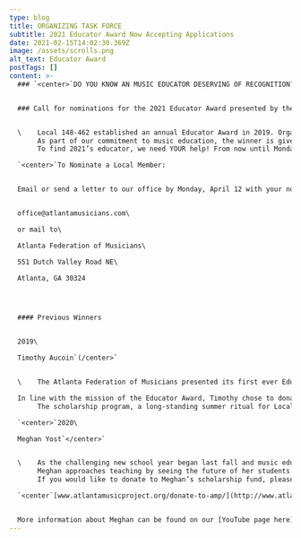 ```yaml
---
type: blog
title: ORGANIZING TASK FORCE
subtitle: 2021 Educator Award Now Accepting Applications
date: 2021-02-15T14:02:30.369Z
image: /assets/scrolls.png
alt_text: Educator Award
postTags: []
content: >-
  ### `<center>`DO YOU KNOW AN MUSIC EDUCATOR DESERVING OF RECOGNITION?


  ### Call for nominations for the 2021 Educator Award presented by the Organizing Task Force are being accepted now`</center>`


  \    Local 148-462 established an annual Educator Award in 2019. Organized by the OTF, this award is an honor from you, our members, to a brother or sister in the Local who exemplifies music education excellence.\
       As part of our commitment to music education, the winner is given $500 earmarked for a cause or organization of their choosing that is dedicated to music education.\
       To find 2021’s educator, we need YOUR help! From now until Monday, April 12, we are accepting nominations of Active Local 148-462 members who are rising to the challenges of teaching in this current environment and are dedicated to their students above and beyond notes on a page.

  `<center>`To Nominate a Local Member:


  Email or send a letter to our office by Monday, April 12 with your nominee’s name, related experience, and the reason you are nominating this person.


  office@atlantamusicians.com\

  or mail to\

  Atlanta Federation of Musicians\

  551 Dutch Valley Road NE\

  Atlanta, GA 30324




  #### Previous Winners


  2019\

  Timothy Aucoin`(/center>`


  \    The Atlanta Federation of Musicians presented its first ever Educator Award to member Timothy Aucoin, retiring Orchestra Director at Northview High School. Mr. Aucoin, a well-respected bassist and arranger, has continued to be an active performer in the Atlanta area. President Bruce Kenney and Organizing Task Force member Kerren Berz were on-hand at his final concert to present him with the award.\

  In line with the mission of the Educator Award, Timothy chose to donate his prize to the John H. Head Scholarship Fund.\
       The scholarship program, a long-standing summer ritual for Local 148-462, is meant to encourage and support future professional instrumentalists. Auditions are open to any instrumentalist in Georgia who is a graduating high school senior planning to pursue a career in music, and who has been accepted to a college or university music program.

  `<center>`2020\

  Meghan Yost`</center>`


  \    As the challenging new school year began last fall and music educators faced a difficult semester, the Local was proud to recognize Meghan Yost for her dedication to both music education and the personal success of her students.\
       Meghan approaches teaching by seeing the future of her students and giving them the musical tools to push through its challenges, be it during practice or in life. As part of the award, Meghan was gifted a prize of $500 to be put toward a music education cause of her choice. With her award, she specifically chose to work with Atlanta Music Project, an organization dedicated to intensive, tuition-free music education for underserved youth in Atlanta, to set up a scholarship fund to sponsor students attending their annual AMP Summer Series.\
       If you would like to donate to Meghan’s scholarship fund, please click the link below and designate “AMP Summer Artistic Excellence Scholarship “ in the “Anything Else We Should Know” memo box.

  `<center`[www.atlantamusicproject.org/donate-to-amp/](http://www.atlantamusicproject.org/donate-to-amp/)`</center>`


  More information about Meghan can be found on our [YouTube page here](https://www.youtube.com/watch?v=R7cJD7c566s&feature=youtu.be).
---
```

